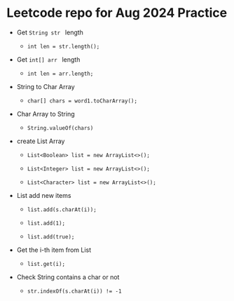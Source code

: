 # Leetcode repo for Aug 2024 Practice
* Get ```String str ``` length
  *     int len = str.length();
* Get ```int[] arr ``` length
  *     int len = arr.length;
* String to Char Array
  *     char[] chars = word1.toCharArray();
* Char Array to String
  *     String.valueOf(chars)
* create List Array
  *     List<Boolean> list = new ArrayList<>();
  *     List<Integer> list = new ArrayList<>();
  *     List<Character> list = new ArrayList<>();
* List add new items
  *     list.add(s.charAt(i));
  *     list.add(1);
  *     list.add(true);
* Get the i-th item from List
  *     list.get(i);
  
* Check String contains a char or not
  *     str.indexOf(s.charAt(i)) != -1
